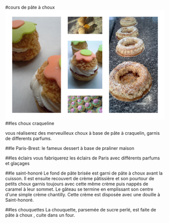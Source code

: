 #cours de pâte à choux
![choux-craqueline](images/pâte-à-choux.jpg)
##les choux craqueline


vous réaliserez des merveuilleux choux à base de pâte à craquelin, garnis de differents parfums. 

##le Paris-Brest:
le fameux dessert à base de praliner maison

##les éclairs
vous fabriquerez les éclairs de Paris avec différents parfums et glaçages

##le saint-honoré
Le fond de pâte brisée est garni de pâte à choux avant la cuisson. Il est ensuite recouvert de crème pâtissière et son pourtour de petits choux garnis toujours avec cette même crème puis nappés de caramel à leur sommet. Le gâteau se termine en emplissant son centre d'une simple crème chantilly. Cette crème est disposée avec une douille à Saint-honoré.

##les chouquettes
La chouquette, parsemée de sucre perlé, est faite de pâte à choux , cuite dans un four.